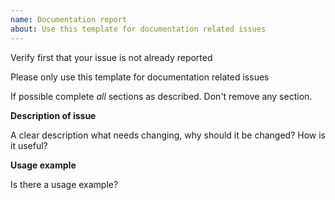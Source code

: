 ```yaml
---
name: Documentation report
about: Use this template for documentation related issues
---
```


Verify first that your issue is not already reported

Please only use this template for documentation related issues

If possible complete *all* sections as described. Don't remove any section.

**Description of issue**

A clear description what needs changing, why should it be changed? How is it useful?

**Usage example**

Is there a usage example?
